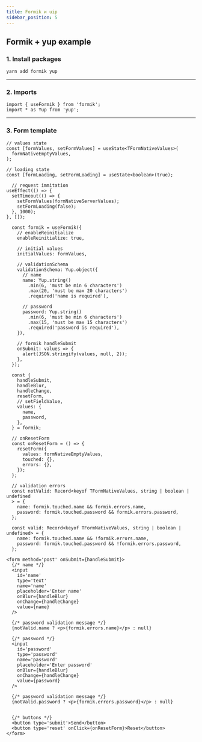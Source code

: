```yaml
---
title: Formik и uip
sidebar_position: 5
---
```


## Formik + yup example

### 1. Install packages

```yarn add formik yup```

---

### 2. Imports

```tsx
import { useFormik } from 'formik';
import * as Yup from 'yup';
```

---

### 3. Form template

```tsx
// values state
const [formValues, setFormValues] = useState<TFormNativeValues>(
  formNativeEmptyValues,
);

// loading state
const [formLoading, setFormLoading] = useState<boolean>(true);

  // request immitation
useEffect(() => {
  setTimeout(() => {
    setFormValues(formNativeServerValues);
    setFormLoading(false);
  }, 1000);
}, []);

  const formik = useFormik({
    // enableReinitialize
    enableReinitialize: true,

    // initial values
    initialValues: formValues,

    // validationSchema
    validationSchema: Yup.object({
      // name
      name: Yup.string()
        .min(6, 'must be min 6 characters')
        .max(20, 'must be max 20 characters')
        .required('name is required'),

      // password
      password: Yup.string()
        .min(6, 'must be min 6 characters')
        .max(15, 'must be max 15 characters')
        .required('password is required'),
    }),

    // formik handleSubmit
    onSubmit: values => {
      alert(JSON.stringify(values, null, 2));
    },
  });

  const {
    handleSubmit,
    handleBlur,
    handleChange,
    resetForm,
    // setFieldValue,
    values: {
      name,
      password,
    },
  } = formik;

  // onResetForm
  const onResetForm = () => {
    resetForm({
      values: formNativeEmptyValues,
      touched: {},
      errors: {},
    });
  };

  // validation errors
  const notValid: Record<keyof TFormNativeValues, string | boolean | undefined
  > = {
    name: formik.touched.name && formik.errors.name,
    password: formik.touched.password && formik.errors.password,
  };

  const valid: Record<keyof TFormNativeValues, string | boolean | undefined> = {
    name: formik.touched.name && !formik.errors.name,
    password: formik.touched.password && !formik.errors.password,
  };

<form method='post' onSubmit={handleSubmit}>
  {/* name */}
  <input
    id='name'
    type='text'
    name='name'
    placeholder='Enter name'
    onBlur={handleBlur}
    onChange={handleChange}
    value={name}
  />

  {/* password validation message */}
  {notValid.name ? <p>{formik.errors.name}</p> : null}

  {/* password */}
  <input
    id='password'
    type='password'
    name='password'
    placeholder='Enter password'
    onBlur={handleBlur}
    onChange={handleChange}
    value={password}
  />

  {/* password validation message */}
  {notValid.password ? <p>{formik.errors.password}</p> : null}


  {/* buttons */}
  <button type='submit'>Send</button>
  <button type='reset' onClick={onResetForm}>Reset</button>
</form>
```
